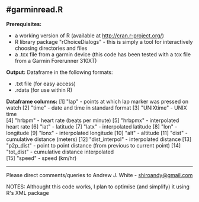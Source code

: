 #garminread.R
-------------------------------------------------------------------------

__Prerequisites:__
- a working version of R (available at http://cran.r-project.org/)
- R library package "rChoiceDialogs" - this is simply a tool for interactively choosing directories and files
- a .tcx file from a garmin device (this code has been tested with a tcx file from a Garmin Forerunner 310XT)

__Output:__
Dataframe in the following formats:
- .txt file (for easy access)
- .rdata (for use within R)

__Dataframe columns:__
 [1] "lap"         		- points at which lap marker was pressed on watch
 [2] "time"         	- date and time in standard format
 [3] "UNIXtime" 		- UNIX time    
 [4] "hrbpm" 			- heart rate (beats per minute) 
 [5] "hrbpmx" 			- interpolated heart rate 
 [6] "lat" 				- latitude
 [7] "latx" 			- interpolated latitude
 [8] "lon" 				- longitude
 [9] "lonx" 			- interpolated longitude
 [10] "alt" 			- altitude
 [11] "dist"        	- cumulative distance (meters)
 [12] "dist_interpol"  	- interpolated distance
 [13] "p2p_dist" 		- point to point distance (from previous to current point)
 [14] "tot_dist" 		- cumulative distance interpolated    
 [15] "speed" 			- speed (km/hr)



-------------------------------------------------------------------------
Please direct comments/queries to Andrew J. White - shiroandy@gmail.com

NOTES: Althought this code works, I plan to optimise (and simplify) it using R's XML package
